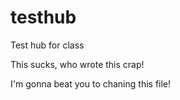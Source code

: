 # testhub
Test hub for class

This sucks, who wrote this crap!

I'm gonna beat you to chaning this file!
